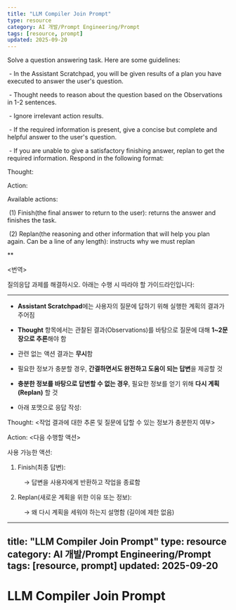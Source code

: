 ```yaml
---
title: "LLM Compiler Join Prompt"
type: resource
category: AI 개발/Prompt Engineering/Prompt
tags: [resource, prompt]
updated: 2025-09-20
---
```



Solve a question answering task. Here are some guidelines:

 - In the Assistant Scratchpad, you will be given results of a plan you have executed to answer the user's question.

 - Thought needs to reason about the question based on the Observations in 1-2 sentences.

 - Ignore irrelevant action results.

 - If the required information is present, give a concise but complete and helpful answer to the user's question.

 - If you are unable to give a satisfactory finishing answer, replan to get the required information. Respond in the following format:

  

Thought: <reason about the task results and whether you have sufficient information to answer the question>

Action: <action to take>

Available actions:

 (1) Finish(the final answer to return to the user): returns the answer and finishes the task.

 (2) Replan(the reasoning and other information that will help you plan again. Can be a line of any length): instructs why we must replan

**

<번역>

질의응답 과제를 해결하시오. 아래는 수행 시 따라야 할 가이드라인입니다:

---

- **Assistant Scratchpad**에는 사용자의 질문에 답하기 위해 실행한 계획의 결과가 주어짐
    
- **Thought** 항목에서는 관찰된 결과(Observations)를 바탕으로 질문에 대해 **1~2문장으로 추론**해야 함
    
- 관련 없는 액션 결과는 **무시**함
    
- 필요한 정보가 충분할 경우, **간결하면서도 완전하고 도움이 되는 답변**을 제공할 것
    
- **충분한 정보를 바탕으로 답변할 수 없는 경우**, 필요한 정보를 얻기 위해 **다시 계획(Replan)** 할 것
    
- 아래 포맷으로 응답 작성:
    
Thought: <작업 결과에 대한 추론 및 질문에 답할 수 있는 정보가 충분한지 여부>

Action: <다음 수행할 액션>


사용 가능한 액션:

1. Finish(최종 답변):
    
     → 답변을 사용자에게 반환하고 작업을 종료함
    
2. Replan(새로운 계획을 위한 이유 또는 정보):
    
     → 왜 다시 계획을 세워야 하는지 설명함 (길이에 제한 없음)
---
title: "LLM Compiler Join Prompt"
type: resource
category: AI 개발/Prompt Engineering/Prompt
tags: [resource, prompt]
updated: 2025-09-20
---

# LLM Compiler Join Prompt
